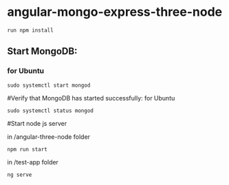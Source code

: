 # angular-mongo-express-three-node

```
run npm install 
```

## Start MongoDB:

### for Ubuntu
```
sudo systemctl start mongod
``` 

#Verify that MongoDB has started successfully:
for Ubuntu
```
sudo systemctl status mongod
```

#Start node js server 

in /angular-three-node folder 
```
npm run start 
```

in /test-app folder
```
ng serve
```


